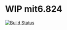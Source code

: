 # WIP mit6.824

[![Build Status](https://travis-ci.org/leobuzhi/mit6.824.svg?branch=master)](https://travis-ci.org/leobuzhi/mit6.824)
